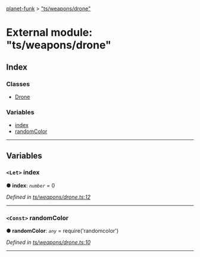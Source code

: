 [planet-funk](../README.md) > ["ts/weapons/drone"](../modules/_ts_weapons_drone_.md)

# External module: "ts/weapons/drone"

## Index

### Classes

* [Drone](../classes/_ts_weapons_drone_.drone.md)

### Variables

* [index](_ts_weapons_drone_.md#index)
* [randomColor](_ts_weapons_drone_.md#randomcolor)

---

## Variables

<a id="index"></a>

### `<Let>` index

**● index**: *`number`* = 0

*Defined in [ts/weapons/drone.ts:12](https://github.com/WilliamRADFunk/planet-funk/blob/e35624a/src/ts/weapons/drone.ts#L12)*

___
<a id="randomcolor"></a>

### `<Const>` randomColor

**● randomColor**: *`any`* =  require('randomcolor')

*Defined in [ts/weapons/drone.ts:10](https://github.com/WilliamRADFunk/planet-funk/blob/e35624a/src/ts/weapons/drone.ts#L10)*

___

